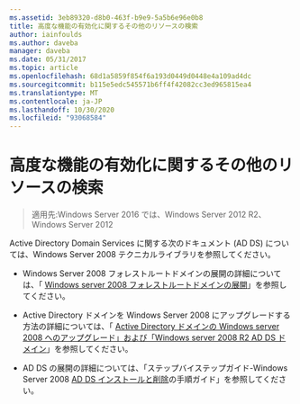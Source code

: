 ```yaml
---
ms.assetid: 3eb89320-d8b0-463f-b9e9-5a5b6e96e0b8
title: 高度な機能の有効化に関するその他のリソースの検索
author: iainfoulds
ms.author: daveba
manager: daveba
ms.date: 05/31/2017
ms.topic: article
ms.openlocfilehash: 68d1a5859f854f6a193d0449d0448e4a109ad4dc
ms.sourcegitcommit: b115e5edc545571b6ff4f42082cc3ed965815ea4
ms.translationtype: MT
ms.contentlocale: ja-JP
ms.lasthandoff: 10/30/2020
ms.locfileid: "93068584"
---
```

# <a name="finding-additional-resources-for-enabling-advanced-features"></a>高度な機能の有効化に関するその他のリソースの検索

> 適用先:Windows Server 2016 では、Windows Server 2012 R2、Windows Server 2012

Active Directory Domain Services に関する次のドキュメント (AD DS) については、Windows Server 2008 テクニカルライブラリを参照してください。

- Windows Server 2008 フォレストルートドメインの展開の詳細については、「 [Windows server 2008 フォレストルートドメインの展開](/previous-versions/windows/it-pro/windows-server-2008-r2-and-2008/cc731174(v=ws.10))」を参照してください。

- Active Directory ドメインを Windows Server 2008 にアップグレードする方法の詳細については、「 [Active Directory ドメインの Windows server 2008 へのアップグレード」および「Windows server 2008 R2 AD DS ドメイン](/previous-versions/windows/it-pro/windows-server-2008-r2-and-2008/cc731188(v=ws.10))」を参照してください。

- AD DS の展開の詳細については、「ステップバイステップガイド-Windows Server 2008 [AD DS インストールと削除](/previous-versions/windows/it-pro/windows-server-2008-r2-and-2008/cc755258(v=ws.10))の手順ガイド」を参照してください。

